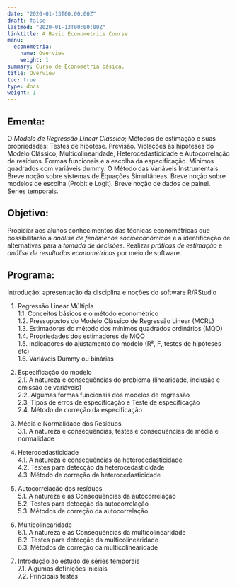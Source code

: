 ```yaml
---
date: "2020-01-13T00:00:00Z"
draft: false
lastmod: "2020-01-13T00:00:00Z"
linktitle: A Basic Econometrics Course
menu:
  econometria:
    name: Overview
    weight: 1
summary: Curso de Econometria básica.
title: Overview
toc: true
type: docs
weight: 1
---
```


## Ementa:    
     
     
O _Modelo de Regressão Linear Clássico_; Métodos de estimação e suas propriedades; Testes 	de hipótese. Previsão. Violações às hipóteses do Modelo Clássico; Multicolinearidade, Heterocedasticidade e Autocorrelação de resíduos. Formas funcionais e a escolha da especificação. Mínimos quadrados com variáveis dummy. O Método das Variáveis Instrumentais. Breve noção sobre sistemas de Equações Simultâneas. Breve noção sobre modelos de escolha (Probit e Logit). Breve noção de dados de painel. Series temporais.    
	
	
## Objetivo:     
    
    
Propiciar aos alunos conhecimentos das técnicas econométricas que possibilitarão a _análise de fenômenos socioeconômicos_ e a identificação de alternativas para a _tomada de decisões_. Realizar _práticas de estimação_ e _análise de resultados econométricos_ por meio de software.    
	
## Programa:     

Introdução: apresentação da disciplina e noções do software R/RStudio      
1.    Regressão Linear Múltipla    
	1.1.    Conceitos básicos e o método econométrico    
	1.2.    Pressupostos do Modelo Clássico de Regressão Linear (MCRL)    
	1.3.    Estimadores do método dos mínimos quadrados ordinários (MQO)    
	1.4.    Propriedades dos estimadores de MQO    
	1.5.    Indicadores do ajustamento do modelo (R², F, testes de hipóteses etc)    
	1.6.    Variáveis Dummy ou binárias    
	
2.    Especificação do modelo    
	2.1. A natureza e consequências do problema (linearidade, inclusão e omissão de variáveis)    
	2.2. Algumas formas funcionais dos modelos de regressão    
	2.3. Tipos de erros de especificação e Teste de especificação    
	2.4. Método de correção da especificação    
	
3.    Média e Normalidade dos Resíduos    
	3.1. A natureza e consequências, testes e consequências de média e normalidade    

4.    Heterocedasticidade    
	4.1. A natureza e consequências da heterocedasticidade    
	4.2. Testes para detecção da heterocedasticidade    
	4.3. Método de correção da heterocedasticidade
	
5.    Autocorrelação dos resíduos    
	5.1. A natureza e as Consequências da autocorrelação    
	5.2. Testes para detecção da autocorrelação    
	5.3. Métodos de correção da autocorrelação 	
	
6.    Multicolinearidade    
	6.1. A natureza e as Consequências da multicolinearidade    
	6.2. Testes para detecção da multicolinearidade    
	6.3. Métodos de correção da multicolinearidade 	    

7.    Introdução ao estudo de séries temporais     
	7.1. Algumas definições iniciais    
	7.2. Principais testes